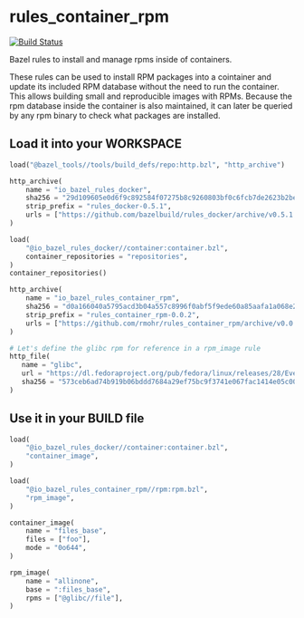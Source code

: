 # rules_container_rpm

[![Build Status](https://travis-ci.org/rmohr/rules_container_rpm.svg?branch=master)](https://travis-ci.org/rmohr/rules_container_rpm)

Bazel rules to install and manage rpms inside of containers.

These rules can be used to install RPM packages into a cointainer and update its included RPM database without the need to run the container.
This allows building small and reproducible images with RPMs. Because the rpm database inside the container is also maintained, it can later be queried by any rpm binary to check what packages are installed.

## Load it into your WORKSPACE

```python
load("@bazel_tools//tools/build_defs/repo:http.bzl", "http_archive")

http_archive(
    name = "io_bazel_rules_docker",
    sha256 = "29d109605e0d6f9c892584f07275b8c9260803bf0c6fcb7de2623b2bedc910bd",
    strip_prefix = "rules_docker-0.5.1",
    urls = ["https://github.com/bazelbuild/rules_docker/archive/v0.5.1.tar.gz"],
)

load(
    "@io_bazel_rules_docker//container:container.bzl",
    container_repositories = "repositories",
)
container_repositories()

http_archive(
    name = "io_bazel_rules_container_rpm",
    sha256 = "d0a166040a5795acd3b04a557c8996f0abf5f9ede60a85aafa1a068e278b41a2",
    strip_prefix = "rules_container_rpm-0.0.2",
    urls = ["https://github.com/rmohr/rules_container_rpm/archive/v0.0.2.tar.gz"],
)

# Let's define the glibc rpm for reference in a rpm_image rule
http_file(
   name = "glibc",
   url = "https://dl.fedoraproject.org/pub/fedora/linux/releases/28/Everything/x86_64/os/Packages/g/glibc-2.27-8.fc28.x86_64.rpm",
   sha256 = "573ceb6ad74b919b06bddd7684a29ef75bc9f3741e067fac1414e05c0087d0b6"
)
```

## Use it in your BUILD file


```python
load(
    "@io_bazel_rules_docker//container:container.bzl",
    "container_image",
)

load(
    "@io_bazel_rules_container_rpm//rpm:rpm.bzl",
    "rpm_image",
)

container_image(
    name = "files_base",
    files = ["foo"],
    mode = "0o644",
)

rpm_image(
    name = "allinone",
    base = ":files_base",
    rpms = ["@glibc//file"],
)
```
